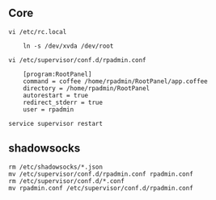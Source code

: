 ## Core

    vi /etc/rc.local

        ln -s /dev/xvda /dev/root

    vi /etc/supervisor/conf.d/rpadmin.conf

        [program:RootPanel]
        command = coffee /home/rpadmin/RootPanel/app.coffee
        directory = /home/rpadmin/RootPanel
        autorestart = true
        redirect_stderr = true
        user = rpadmin

    service supervisor restart

## shadowsocks

    rm /etc/shadowsocks/*.json
    mv /etc/supervisor/conf.d/rpadmin.conf rpadmin.conf
    rm /etc/supervisor/conf.d/*.conf
    mv rpadmin.conf /etc/supervisor/conf.d/rpadmin.conf

